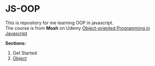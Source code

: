 # JS-OOP
This is repository for me learning OOP in javascript.   
The course is from **Mosh** on Udemy [Object-oriented Programming in Javascript](https://www.udemy.com/javascript-object-oriented-programming/learn/v4/content) 


**Sections:**

1. Get Started
2. [Object](https://github.com/junj0619/JS-OOP/blob/master/Section:%202%20Object.md)
  

